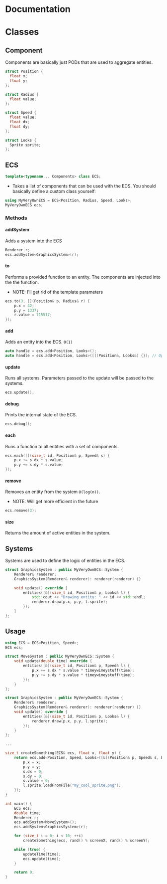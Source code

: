 Documentation
=============

# Classes

## Component
Components are basically just PODs that are used to aggregate entities.

```cpp
struct Position {
  float x;
  float y;
};

struct Radius {
  float value;
};

struct Speed {
  float value;
  float dx;
  float dy;
};

struct Looks {
  Sprite sprite;
};
```

## ECS

```cpp
template<typename... Components> class ECS;
```

* Takes a list of components that can be used with the ECS. You should basically
define a custom class yourself:

```cpp
using MyVeryOwnECS = ECS<Position, Radius, Speed, Looks>;
MyVeryOwnECS ecs;
```


### Methods

#### addSystem
Adds a system into the ECS

```cpp
Renderer r;
ecs.addSystem<GraphicsSystem>(r);
```

#### to
Performs a provided function to an entity. The components are injected into the
the function.

* NOTE: I'll get rid of the template parameters

```cpp
ecs.to(3, [](Position& p, Radius& r) {
    p.x = 42;
    p.y = 1337;
    r.value = 715517;
});
```

#### add
Adds an entity into the ECS. ``O(1)``

```cpp
auto handle = ecs.add<Position, Looks>();
auto handle = ecs.add<Position, Looks>([](Position&, Looks&) {}); // Optional initialization function
```

#### update
Runs all systems. Parameters passed to the update will be passed to the systems.

```cpp
ecs.update();
```

#### debug
Prints the internal state of the ECS.
```cpp
ecs.debug();
```

#### each
Runs a function to all entities with a set of components.

```cpp
ecs.each([](size_t id, Position& p, Speed& s) {
    p.x += s.dx * s.value;
    p.y += s.dy * s.value;
});
```

#### remove
Removes an entity from the system ``O(log(n))``.
* NOTE: Will get more efficient in the future

```cpp
ecs.remove(3);
```

#### size
Returns the amount of active entities in the system.



## Systems
Systems are used to define the logic of entities in the ECS.

```cpp
struct GraphicsSystem : public MyVeryOwnECS::System {
    Renderer& renderer;
    GraphicsSystem(Renderer& renderer): renderer(renderer) {}

    void update() override {
        entities([&](size_t id, Position& p, Looks& l) {
            std::cout << "Drawing entity: " << id << std::endl;
            renderer.draw(p.x, p.y, l.sprite);
        });
    }
};
```

## Usage
```cpp
using ECS = ECS<Position, Speed>;
ECS ecs;

struct MoveSystem : public MyVeryOwnECS::System {
    void update(double time) override {
        entities([&](size_t id, Position& p, Speed& l) {
            p.x += s.dx * s.value * timeywimeystuff(time);
            p.y += s.dy * s.value * timeywimeystuff(time);
        });
    }
};

struct GraphicsSystem : public MyVeryOwnECS::System {
    Renderer& renderer;
    GraphicsSystem(Renderer& renderer): renderer(renderer) {}
    void update() override {
        entities([&](size_t id, Position& p, Looks& l) {
            renderer.draw(p.x, p.y, l.sprite);
        });
    }
};

...

size_t createSomething(ECS& ecs, float x, float y) {
    return ecs.add<Position, Speed, Looks>([&](Position& p, Speed& s, Looks& l) {
        p.x = x;
        p.y = y;
        s.dx = 0;
        s.dy = 0;
        s.value = 0;
        l.sprite.loadFromFile("my_cool_sprite.png");
    });
}

int main() {
    ECS ecs;
    double time;
    Renderer r;
    ecs.addSystem<MoveSystem>();
    ecs.addSystem<GraphicsSystem>(r);

    for (size_t i = 0; i < 10; ++i)
        createSomething(ecs, rand() % screenX, rand() % screenY);

    while (true) {
        updateTime(time);
        ecs.update(time);
    }

    return 0;
}

```
